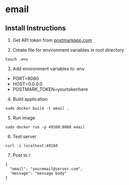 # email

## Install Instructions

1. Get API token from [postmarkapp.com](https://postmarkapp.com)

2. Create file for environment variables in root directory
```
touch .env
```

3. Add environment variables to .env
  * PORT=8080
  * HOST=0.0.0.0
  * POSTMARK_TOKEN=yourtokenhere

4. Build application
```
sudo docker build -t email .
```

5. Run image
```
sudo docker run -p 49160:8080 email
```

6. Test server
```
curl -i localhost:49160
```

7. Post to /
```
{
  "email": "youremail@server.com",
  "message": "message body"
}
```
